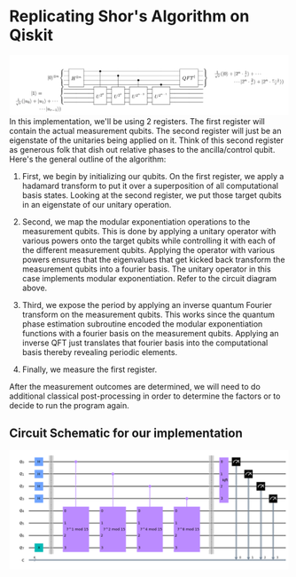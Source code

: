 # Replicating Shor's Algorithm on Qiskit
![](images/shor_circuit.png)
In this implementation, we'll be using 2 registers. The first register will contain the actual measurement qubits. The second register will just be an eigenstate of the unitaries being applied on it. Think of this second register as generous folk that dish out relative phases to the ancilla/control qubit. Here's the general outline of the algorithm:

1. First, we begin by initializing our qubits. On the first register, we apply a hadamard transform to put it over a superposition of all computational basis states. Looking at the second register, we put those target qubits in an eigenstate of our unitary operation. 

2. Second, we map the modular exponentiation operations to the measurement qubits. This is done by applying a unitary operator with various powers onto the target qubits while controlling it with each of the different measurement qubits. Applying the operator with various powers ensures that the eigenvalues that get kicked back transform the measurement qubits into a fourier basis. The unitary operator in this case implements modular exponentiation. Refer to the circuit diagram above.

3. Third, we expose the period by applying an inverse quantum Fourier transform on the measurement qubits. This works since the quantum phase estimation subroutine encoded the modular exponentiation functions with a fourier basis on the measurement qubits. Applying an inverse QFT just translates that fourier basis into the computational basis thereby revealing periodic elements.

4. Finally, we measure the first register.

After the measurement outcomes are determined, we will need to do additional classical post-processing in order to determine the factors or to decide to run the program again.
## Circuit Schematic for our implementation
![](images/download.png)
